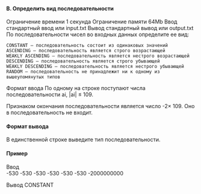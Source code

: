 #### B. Определить вид последовательности
Ограничение времени	1 секунда
Ограничение памяти	64Mb
Ввод	стандартный ввод или input.txt
Вывод	стандартный вывод или output.txt
По последовательности чисел во входных данных определите ее вид:

    CONSTANT – последовательность состоит из одинаковых значений
    ASCENDING – последовательность является строго возрастающей
    WEAKLY ASCENDING – последовательность является нестрого возрастающей
    DESCENDING – последовательность является строго убывающей
    WEAKLY DESCENDING – последовательность является нестрого убывающей
    RANDOM – последовательность не принадлежит ни к одному из вышеупомянутых типов

Формат ввода
По одному на строке поступают числа последовательности ai, |ai| ≤ 109.

Признаком окончания последовательности является число -2× 109. Оно в последовательность не входит.

#### Формат вывода
В единственной строке выведите тип последовательности.

#### Пример
Ввод	
-530
-530
-530
-530
-530
-530
-2000000000

Вывод
CONSTANT
